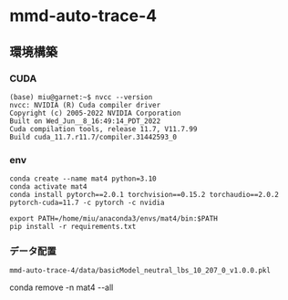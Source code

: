 # mmd-auto-trace-4

## 環境構築

### CUDA

```
(base) miu@garnet:~$ nvcc --version
nvcc: NVIDIA (R) Cuda compiler driver
Copyright (c) 2005-2022 NVIDIA Corporation
Built on Wed_Jun__8_16:49:14_PDT_2022
Cuda compilation tools, release 11.7, V11.7.99
Build cuda_11.7.r11.7/compiler.31442593_0
```

### env

```
conda create --name mat4 python=3.10
conda activate mat4
conda install pytorch==2.0.1 torchvision==0.15.2 torchaudio==2.0.2 pytorch-cuda=11.7 -c pytorch -c nvidia

export PATH=/home/miu/anaconda3/envs/mat4/bin:$PATH
pip install -r requirements.txt
```

### データ配置

```
mmd-auto-trace-4/data/basicModel_neutral_lbs_10_207_0_v1.0.0.pkl
```



conda remove -n mat4 --all







